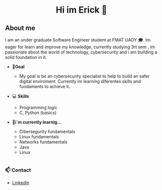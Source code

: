 <h1 align="center"> Hi im Erick 👋</h1>

## **About me** 
I am an under graduate Software Engineer student at FMAT UADY 🎓. Im eager for learn and improve my knowledge, currently studying 3rt sem , im passionate about the world of technology, cybersecurity and i am building a solid foundation in it.
- 🎯**Goal**
  - My goal is be an cybersecurity specialist to help to build an safer digital enviroment. Currently im learning diferentes skills and fundaments to achieve it.

- 💻 **Skills**
  - Programming logic
  - C, Python (basics)

- 🌱**i´m currently learnig...**
  - Cibersegurity fundamentals
  - Linux fundamentals
  - Networks fundamentals
  - Java
  - Linux

# 
### 📫 Contact
- [LinkedIn](https://www.linkedin.com/in/erick-vega-escobar-433843323/ "Perfil de LinkedIn")
